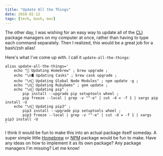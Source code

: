 ```yaml
---
title: "Update All the Things"
date: 2018-02-12
tags: [tech, bash, mac]
---
```


The other day, I was wishing for an easy way to update all of the [CLI](https://en.wikipedia.org/wiki/Command-line_interface) package managers on my computer at once, rather than having to type each command separately. Then I realized, this would be a great job for a bash/zsh alias!

Here's what I've come up with. I call it `update-all-the-things`:

```shell
alias update-all-the-things='
	echo "🍺 Updating Homebrew" ; brew upgrade ;
	echo "\n🛢 Updating Casks" ; brew cask upgrade ;
	echo "\n🚀 Updating Global Node Modules" ; npm update -g ;
	echo "\n💎 Updating RubyGems" ; gem update ;
	echo "\n🐍 Updating pip" ;
		pip install --upgrade pip setuptools wheel ;
		pip freeze --local | grep -v "^-e" | cut -d = -f 1 | xargs pip install -U
	echo "\n🐉 Updating pip3" ;
		pip3 install --upgrade pip setuptools wheel ;
		pip3 freeze --local | grep -v "^-e" | cut -d = -f 1 | xargs pip3 install -U
'
```

I think it would be fun to make this into an actual package itself someday. A super simple little [Homebrew](https://brew.sh) or [NPM](https://www.npmjs.com) package would be fun to make. Have any ideas on how to implement it as its own package? Any package managers I'm missing? Let me know!
